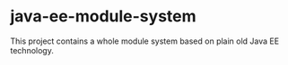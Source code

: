 # java-ee-module-system
This project contains a whole module system based on plain old Java EE technology.

